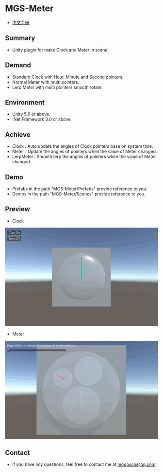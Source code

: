 ﻿# MGS-Meter
- [中文手册](./README_ZH.md)

## Summary
- Unity plugin for make Clock and Meter in scene.

## Demand
- Standard Clock with Hour, Minute and Second pointers.
- Normal Meter with multi pointers.
- Lerp Meter with multi pointers smooth rotate.

## Environment
- Unity 5.0 or above.
- .Net Framework 3.0 or above.

## Achieve
- Clock : Auto update the angles of Clock pointers base on system time.
- Meter : Update the angles of pointers when the value of Meter changed.
- LerpMeter : Smooth lerp the angles of pointers when the value of Meter changed.

## Demo
- Prefabs in the path "MGS-Meter/Prefabs" provide reference to you.
- Demos in the path "MGS-Meter/Scenes" provide reference to you.

## Preview
- Clock

![Clock](./Attachments/README_Image/Clock.gif)﻿

- Meter

![Meter](./Attachments/README_Image/Meter.gif)﻿

## Contact
- If you have any questions, feel free to contact me at mogoson@qq.com.